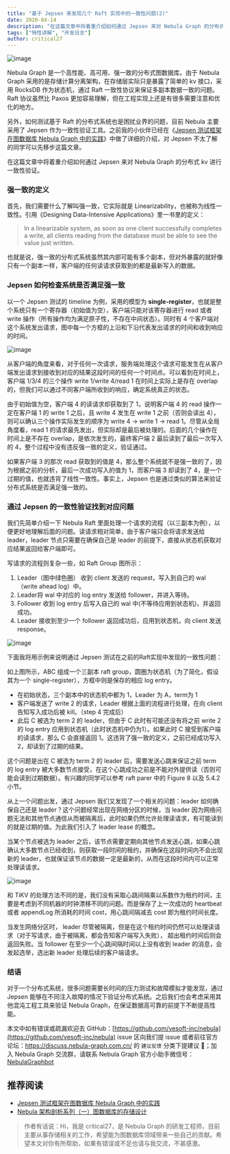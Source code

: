 ```yaml
---
title: "基于 Jepsen 来发现几个 Raft 实现中的一致性问题(2)"
date: 2020-04-14
description: "在这篇文章中将着重介绍如何通过 Jepsen 来对 Nebula Graph 的分布式 kv 进行一致性验证。"
tags: ["特性讲解", "开发日志"]
author: critical27
---
```


![image](https://nebula-blog.azureedge.net/nebula-blog/detect01.png)

Nebula Graph 是一个高性能、高可用、强一致的分布式图数据库。由于 Nebula Graph 采用的是存储计算分离架构，在存储层实际只是暴露了简单的 kv 接口，采用 RocksDB 作为状态机，通过 Raft 一致性协议来保证多副本数据一致的问题。Raft 协议虽然比 Paxos 更加容易理解，但在工程实现上还是有很多需要注意和优化的地方。

另外，如何测试基于 Raft 的分布式系统也是困扰业界的问题，目前 Nebula 主要采用了 Jepsen 作为一致性验证工具。之前我的小伙伴已经在《[Jepsen 测试框架在图数据库 Nebula Graph 中的实践](https://nebula-graph.io/cn/posts/practice-jepsen-test-framework-in-nebula-graph/)》中做了详细的介绍，对 Jepsen 不太了解的同学可以先移步这篇文章。

在这篇文章中将着重介绍如何通过 Jepsen 来对 Nebula Graph 的分布式 kv 进行一致性验证。

### 强一致的定义

首先，我们需要什么了解叫强一致，它实际就是 Linearizability，也被称为线性一致性。引用《Designing Data-Intensive Applications》里一书里的定义：

> In a linearizable system, as soon as one client successfully completes a write, all clients reading from the database must be able to see the value just written.

也就是说，强一致的分布式系统虽然其内部可能有多个副本，但对外暴露的就好像只有一个副本一样，客户端的任何读请求获取到的都是最新写入的数据。

### Jepsen 如何检查系统是否满足强一致

以一个 Jepsen 测试的 timeline 为例，采用的模型为 **single-register**，也就是整个系统只有一个寄存器（初始值为空），客户端只能对该寄存器进行 read 或者 write 操作（所有操作均为满足原子性，不存在中间状态）。同时有 4 个客户端对这个系统发出请求，图中每一个方框的上沿和下沿代表发出请求的时间和收到响应的时间。

![image](https://nebula-blog.azureedge.net/nebula-blog/detect02.png)

从客户端的角度来看，对于任何一次请求，服务端处理这个请求可能发生在从客户端发出请求到接收到对应的结果这段时间的任何一个时间点。可以看到在时间上，客户端 1/3/4 的三个操作 write 1/write 4/read 1 在时间上实际上是存在 overlap 的，但我们可以通过不同客户端所收到的响应，确定系统真正的状态。

由于初始值为空，客户端 4 的读请求却获取到了 1，说明客户端 4 的 read 操作一定在客户端 1 的 write 1 之后，且 write 4 发生在 write 1 之前（否则会读出 4），则可以确认三个操作实际发生的顺序为 write 4 -> write 1 -> read 1。尽管从全局角度看，read 1 的请求最先发出，但实际却是最后被处理的。后面的几个操作在时间上是不存在 overlap，是依次发生的，最终客户端 2 最后读到了最后一次写入的 4，整个过程中没有违反强一致的定义，验证通过。

如果客户端 3 的那次 read 获取到的值是 4，那么整个系统就不是强一致的了，因为根据之前的分析，最后一次成功写入的值为 1，而客户端 3 却读到了 4，是一个过期的值，也就违背了线性一致性。事实上，Jepsen 也是通过类似的算法来验证分布式系统是否满足强一致的。

### 通过 Jepsen 的一致性验证找到对应问题

我们先简单介绍一下 Nebula Raft 里面处理一个请求的流程（以三副本为例），以便更好地理解后面的问题。读请求相对简单，由于客户端只会将请求发送给 leader，leader 节点只需要在确保自己是 leader 的前提下，直接从状态机获取对应结果返回给客户端即可。

写请求的流程则复杂一些，如 Raft Group 图所示：
1. Leader（图中绿色圈） 收到 client 发送的 request，写入到自己的 wal（write ahead log）中。
1. Leader将 wal 中对应的 log entry 发送给 follower，并进入等待。
1. Follower 收到 log entry 后写入自己的 wal 中(不等待应用到状态机)，并返回成功。
1. Leader 接收到至少一个 follower 返回成功后，应用到状态机，向 client 发送 response。

![image](https://nebula-blog.azureedge.net/nebula-blog/detect03.png)

下面我将用示例来说明通过 Jepsen 测试在之前的Raft实现中发现的一致性问题：

如上图所示，ABC 组成一个三副本 raft group，圆圈为状态机（为了简化，假设其为一个 single-register），方框中则是保存的相应 log entry。
- 在初始状态，三个副本中的状态机中都为 1，Leader 为 A，term为 1
- 客户端发送了 write 2 的请求，Leader 根据上面的流程进行处理，在向 client 告知写入成功后被 kill。（step 4 完成后）
- 此后 C 被选为 term 2 的 leader，但由于 C 此时有可能还没有将之前 write 2 的 log entry 应用到状态机（此时状态机中仍为1）。如果此时 C 接受到客户端的读请求，那么 C 会直接返回 1。这违背了强一致的定义，之前已经成功写入 2，却读到了过期的结果。


这个问题是出在 C 被选为 term 2 的 leader 后，需要发送心跳来保证之前 term 的 log entry 被大多数节点接受，在这个心跳成功之前是不能对外提供读（否则可能会读到过期数据）。有兴趣的同学可以参考 raft parer 中的 Figure 8 以及 5.4.2 小节。

从上一个问题出发，通过 Jepsen 我们又发现了一个相关的问题：leader 如何确保自己还是 leader？这个问题经常出现在网络分区的时候，当 leader 因为网络问题无法和其他节点通信从而被隔离后，此时如果仍然允许处理读请求，有可能读到的就是过期的值。为此我们引入了 leader lease 的概念。

当某个节点被选为 leader 之后，该节点需要定期向其他节点发送心跳，如果心跳确认大多数节点已经收到，则获取一段时间的租约，并确保在这段时间内不会出现新的 leader，也就保证该节点的数据一定是最新的，从而在这段时间内可以正常处理读请求。

![image](https://nebula-blog.azureedge.net/nebula-blog/detect04.png)

和 TiKV 的处理方法不同的是，我们没有采取心跳间隔乘以系数作为租约时间，主要是考虑到不同机器的时钟漂移不同的问题。而是保存了上一次成功的 heartbeat 或者 appendLog 所消耗的时间 cost，用心跳间隔减去 cost 即为租约时间长度。

当发生网络分区时， leader 尽管被隔离，但是在这个租约时间仍然可以处理读请求（对于写请求，由于被隔离，都会告知客户端写入失败）， 超出租约时间后则会返回失败。当 follower 在至少一个心跳间隔时间以上没有收到 leader 的消息，会发起选举，选出新 leader 处理后续的客户端请求。

### 结语

对于一个分布式系统，很多问题需要长时间的压力测试和故障模拟才能发现，通过 Jepsen 能够在不同注入故障的情况下验证分布式系统。之后我们也会考虑采用其他混沌工程工具来验证 Nebula Graph，在保证数据高可靠的前提下不断提高性能。

本文中如有错误或疏漏欢迎去 GitHub：[https://github.com/vesoft-inc/nebula](https://github.com/vesoft-inc/nebula) issue 区向我们提 issue 或者前往官方论坛：https://discuss.nebula-graph.com.cn/ 的 `建议反馈` 分类下提建议 👏；加入 Nebula Graph 交流群，请联系 Nebula Graph 官方小助手微信号：[NebulaGraphbot](https://nebula-blog.azureedge.net/nebula-blog/nbot.png)

## 推荐阅读

- [Jepsen 测试框架在图数据库 Nebula Graph 中的实践](https://nebula-graph.io/cn/posts/practice-jepsen-test-framework-in-nebula-graph/)
- [Nebula 架构剖析系列（一）图数据库的存储设计](https://nebula-graph.io/cn/posts/nebula-graph-storage-engine-overview/)

> 作者有话说：Hi，我是 critical27，是 Nebula Graph 的研发工程师，目前主要从事存储相关的工作，希望能为图数据库领域带来一些自己的贡献。希望本文对你有所帮助，如果有错误或不足也请与我交流，不甚感激。

